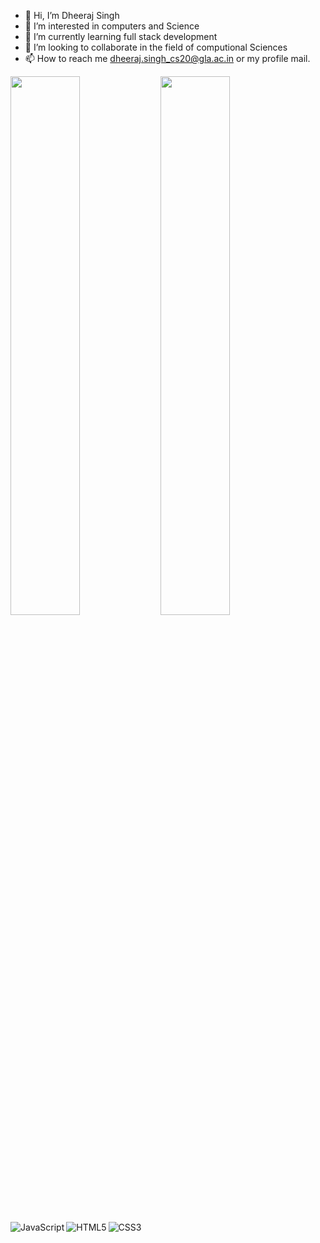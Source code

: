 - 👋 Hi, I’m Dheeraj Singh
- 👀 I’m interested in computers and Science
- 🌱 I’m currently learning full stack development
- 💞️ I’m looking to collaborate in the field of computional Sciences
- 📫 How to reach me dheeraj.singh_cs20@gla.ac.in or my profile mail.

<img align="left" width="47%" src="https://github-readme-stats.vercel.app/api?username=Dheerajsingh002&&show_icons=true&title_colorffffff&icon_color=bb2acf&text_color=daf7dc&bg_color=151515">
<img align="left" width="47%" src="https://github-readme-stats.vercel.app/api/top-langs/?username=Dheerajsingh002&layout=compact&&bg_color=151515">
<img align="left"  alt="JavaScript" src="https://img.shields.io/badge/javascript-%23323330.svg?style=for-the-badges&logo=javascript&logoColor=%23F7DF1E"/>
<img align="left" alt="HTML5" src="https://img.shields.io/badge/html5-%23E34F26.svg?style=for-the-badges&logo=html5&logoColor=white"/>
<img  align="left" alt="CSS3" src="https://img.shields.io/badge/css3-%23157286.svg?style=for-the-badges&logo=css3&logoColor=white"/>
<img 

<!---
Dheerajsingh002/Dheerajsingh002 is a ✨ special ✨ repository because its `README.md` (this file) appears on your GitHub profile.
You can click the Preview link to take a look at your changes.
--->
